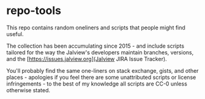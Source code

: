 # repo-tools
This repo contains random oneliners and scripts that people might find useful. 

The collection has been accumulating since 2015 - and include scripts tailored for the way the Jalview's developers maintain branches, versions, and the [https://issues.jalview.org](Jalview JIRA Issue Tracker).

You'll probably find the same one-liners on stack exchange, gists, and other places - apologies if you feel there are some unattributed scripts or license infringements - to the best of my knowledge all scripts are CC-0 unless otherwise stated.
